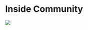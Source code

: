 # Inside Community

![](https://cdn.shortpixel.ai/spai/ret_img/https://www.insidegroup.fr/wp-content/uploads/sites/1/2022/09/logo.svg)
